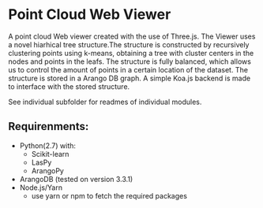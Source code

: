 # Point Cloud Web Viewer
A point cloud Web viewer created with the use of Three.js. The Viewer uses a novel hiarhical tree structure.The structure is constructed by recursively clustering points using k-means, obtaining a tree with cluster centers in the nodes and points in the leafs. The structure is fully balanced, which allows us to control the amount of points in a certain location of the dataset.
The structure is stored in a Arango DB graph. A simple Koa.js backend is made to interface with the stored structure.

See individual subfolder for readmes of individual modules.

## Requirenments:
* Python(2.7) with:
  * Scikit-learn
  * LasPy
  * ArangoPy
* ArangoDB (tested on version 3.3.1)
* Node.js/Yarn
  * use yarn or npm to fetch the required packages
